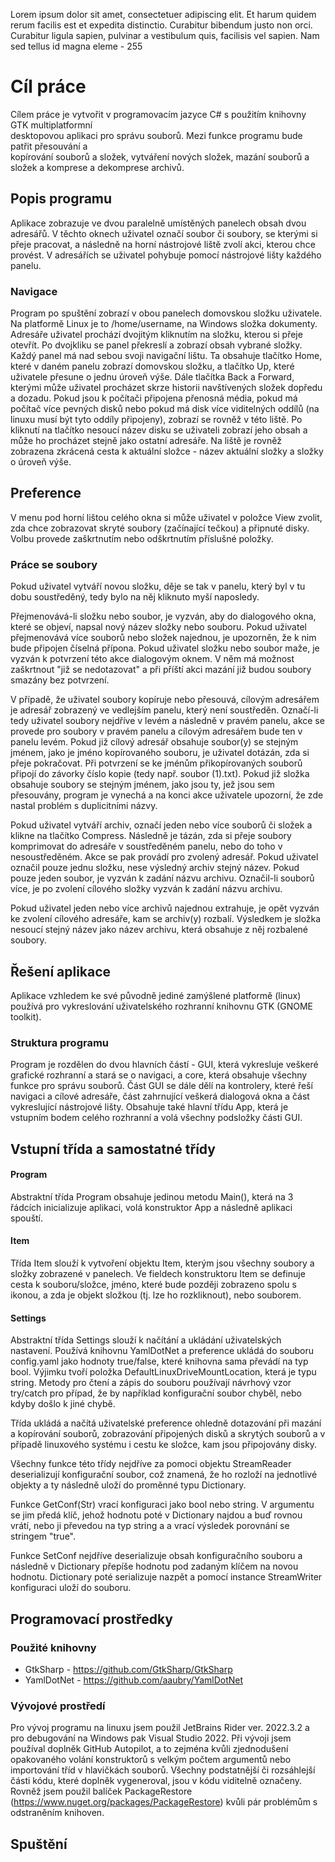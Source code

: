 Lorem ipsum dolor sit amet, consectetuer adipiscing elit. Et harum quidem rerum facilis est et expedita distinctio. Curabitur bibendum justo non orci. Curabitur ligula sapien, pulvinar a vestibulum quis, facilisis vel sapien. Nam sed tellus id magna eleme - 255



# Cíl práce
Cílem práce je vytvořit v programovacím jazyce C# s použitím knihovny GTK multiplatformní  
desktopovou aplikaci pro správu souborů. Mezi funkce programu bude patřit přesouvání a  
kopírování souborů a složek, vytváření nových složek, mazání souborů a složek a komprese a dekomprese archivů.

## Popis programu
Aplikace zobrazuje ve dvou paralelně umístěných panelech obsah dvou adresářů. V těchto oknech uživatel označí soubor či soubory, se kterými si přeje pracovat, a následně na horní nástrojové liště zvolí akci, kterou chce provést. V adresářích se uživatel pohybuje pomocí nástrojové lišty každého panelu.

### Navigace
Program po spuštění zobrazí v obou panelech domovskou složku uživatele. Na platformě Linux je to /home/username, na Windows složka dokumenty. Adresáře uživatel prochází dvojitým kliknutím na složku, kterou si přeje otevřít. Po dvojkliku se panel překreslí a zobrazí obsah vybrané složky.
Každý panel má nad sebou svoji navigační lištu. Ta obsahuje tlačítko Home, které v daném panelu zobrazí domovskou složku, a tlačítko Up, které uživatele přesune o jednu úroveň výše. Dále tlačítka Back a Forward, kterými může uživatel procházet skrze historii navštívených složek dopředu a dozadu. Pokud jsou k počítači připojena přenosná média, pokud má počítač více pevných disků nebo pokud má disk více viditelných oddílů (na linuxu musí být tyto oddíly připojeny), zobrazí se rovněž v této liště. Po kliknutí na tlačítko nesoucí název disku se uživateli zobrazí jeho obsah a může ho procházet stejně jako ostatní adresáře.
Na liště je rovněž zobrazena zkrácená cesta k aktuální složce - název aktuální složky a složky o úroveň výše.

## Preference
V menu pod horní lištou celého okna si může uživatel v položce View zvolit, zda chce zobrazovat skryté soubory (začínající tečkou) a připnuté disky. Volbu provede zaškrtnutím nebo odškrtnutím příslušné položky. 

### Práce se soubory
Pokud uživatel vytváří novou složku, děje se tak v panelu, který byl v tu dobu soustředěný, tedy bylo na něj kliknuto myší naposledy.

Přejmenovává-li složku nebo soubor, je vyzván, aby do dialogového okna, které se objeví, napsal nový název složky nebo souboru. Pokud uživatel přejmenovává více souborů nebo složek najednou, je upozorněn, že k nim bude připojen číselná přípona.
Pokud uživatel složku nebo soubor maže, je vyzván k potvrzení této akce dialogovým oknem. V něm má možnost zaškrtnout "již se nedotazovat" a při příští akci mazání již budou soubory smazány bez potvrzení.

V případě, že uživatel soubory kopíruje nebo přesouvá, cílovým adresářem je adresář zobrazený ve vedlejším panelu, který není soustředěn. Označí-li tedy uživatel soubory nejdříve v levém a následně v pravém panelu, akce se provede pro soubory v pravém panelu a cílovým adresářem bude ten v panelu levém. Pokud již cílový adresář obsahuje soubor(y) se stejným jménem, jako je jméno kopírovaného souboru, je uživatel dotázán, zda si přeje pokračovat. Při potvrzení se ke jménům přikopírovaných souborů připojí do závorky číslo kopie (tedy např. soubor (1).txt). Pokud již složka obsahuje soubory se stejným jménem, jako jsou ty, jež jsou sem přesouvány, program je vynechá a na konci akce uživatele upozorní, že zde nastal problém s duplicitními názvy.

Pokud uživatel vytváří archiv, označí jeden nebo více souborů či složek a klikne na tlačítko Compress. Následně je tázán, zda si přeje soubory komprimovat do adresáře v soustředěném panelu, nebo do toho v nesoustředěném. Akce se pak provádí pro zvolený adresář. Pokud uživatel označil pouze jednu složku, nese výsledný archiv stejný název. Pokud pouze jeden soubor, je vyzván k zadání názvu archivu. Označil-li souborů více, je po zvolení cílového složky vyzván k zadání názvu archivu.

Pokud uživatel jeden nebo více archivů najednou extrahuje, je opět vyzván ke zvolení cílového adresáře, kam se archiv(y) rozbalí. Výsledkem je složka nesoucí stejný název jako název archivu, která obsahuje z něj rozbalené soubory.

## Řešení aplikace
Aplikace vzhledem ke své původně jediné zamýšlené platformě (linux) používá pro vykreslování uživatelského rozhranní knihovnu GTK (GNOME toolkit).

### Struktura programu
Program je rozdělen do dvou hlavních částí - GUI, která vykresluje veškeré grafické rozhranní a stará se o navigaci, a core, která obsahuje všechny funkce pro správu souborů.
Část GUI se dále dělí na kontrolery, které řeší navigaci a cílové adresáře, část zahrnující veškerá dialogová okna a část vykreslující nástrojové lišty. Obsahuje také hlavní třídu App, která je vstupním bodem celého rozhranní a volá všechny podsložky části GUI.

## Vstupní třída a samostatné třídy
#### Program
Abstraktní třída Program obsahuje jedinou metodu Main(), která na 3 řádcích inicializuje aplikaci, volá konstruktor App a následně aplikaci spouští.

#### Item
Třída Item slouží k vytvoření objektu Item, kterým jsou všechny soubory a složky zobrazené v panelech. Ve fieldech konstruktoru Item se definuje cesta k souboru/složce, jméno, které bude později zobrazeno spolu s ikonou, a zda je objekt složkou (tj. lze ho rozkliknout), nebo souborem.

#### Settings
Abstraktní třída Settings slouží k načítání a ukládání uživatelských nastavení. Používá knihovnu YamlDotNet a preference ukládá do souboru config.yaml jako hodnoty true/false, které knihovna sama převádí na typ bool. Výjimku tvoří položka DefaultLinuxDriveMountLocation, která je typu string. Metody pro čtení a zápis do souboru používají návrhový vzor try/catch pro případ, že by například konfigurační soubor chyběl, nebo kdyby došlo k jiné chybě.

Třída ukládá a načítá uživatelské preference ohledně dotazování při mazání a kopírování souborů, zobrazování připojených disků a skrytých souborů a v případě linuxového systému i cestu ke složce, kam jsou připojovány disky.

Všechny funkce této třídy nejdříve za pomoci objektu StreamReader deserializují konfigurační soubor, což znamená, že ho rozloží na jednotlivé objekty a ty následně uloží do proměnné typu Dictionary.

Funkce GetConf(Str) vrací konfiguraci jako bool nebo string. V argumentu se jim předá klíč, jehož hodnotu poté v Dictionary najdou a buď rovnou vrátí, nebo ji převedou na typ string a a vrací výsledek porovnání se stringem "true".

Funkce SetConf nejdříve deserializuje obsah konfiguračního souboru a následně v Dictionary přepíše hodnotu pod zadaným klíčem na novou hodnotu. Dictionary poté serializuje nazpět a pomocí instance StreamWriter konfiguraci uloží do souboru.


















## Programovací prostředky

### Použité knihovny
- GtkSharp - https://github.com/GtkSharp/GtkSharp
- YamlDotNet - https://github.com/aaubry/YamlDotNet

### Vývojové prostředí
Pro vývoj programu na linuxu jsem použil JetBrains Rider ver. 2022.3.2 a pro debugování na Windows pak Visual Studio 2022. Při vývoji jsem používal doplněk GitHub Autopilot, a to zejména kvůli zjednodušení opakovaného volání konstruktorů s velkým počtem argumentů nebo importování tříd v hlavičkách souborů. Všechny podstatnější či rozsáhlejší části kódu, které doplněk vygeneroval, jsou v kódu viditelně označeny. Rovněž jsem použil balíček PackageRestore (https://www.nuget.org/packages/PackageRestore) kvůli pár problémům s odstraněním knihoven.

## Spuštění
